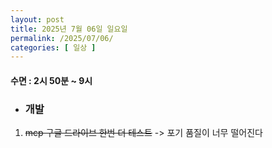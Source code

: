 ```yaml
---
layout: post
title: 2025년 7월 06일 일요일
permalink: /2025/07/06/
categories: [ 일상 ]
---
```

#### 수면 : 2시 50분 ~ 9시
* ### 개발
1. ~~mcp 구글 드라이브 한번 더 테스트~~ -> 포기 품질이 너무 떨어진다
